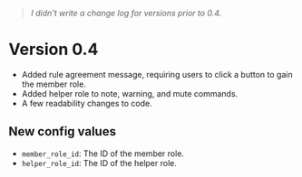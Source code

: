 > *I didn't write a change log for versions prior to 0.4.*

# Version 0.4

- Added rule agreement message, requiring users to click a button to gain the member role.
- Added helper role to note, warning, and mute commands.
- A few readability changes to code.

## New config values

- `member_role_id`: The ID of the member role.
- `helper_role_id`: The ID of the helper role.
